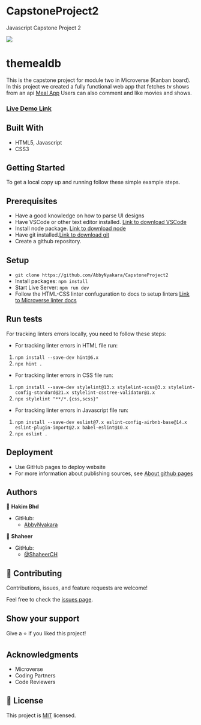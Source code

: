 # CapstoneProject2

Javascript Capstone Project 2

![](https://img.shields.io/badge/Microverse-blueviolet)

# themealdb

This is the capstone project for module two in Microverse (Kanban board).
In this project we created a fully functional web app that fetches tv shows from an api [Meal App](https://www.themealdb.com)
Users can also comment and like movies and shows.

### [Live Demo Link]()

## Built With

- HTML5, Javascript
- CSS3

## Getting Started

To get a local copy up and running follow these simple example steps.

## Prerequisites

- Have a good knowledge on how to parse UI designs
- Have VSCode or other text editor installed. [Link to download VSCode](https://code.visualstudio.com/download)
- Install node package. [Link to download node](https://nodejs.org/en/download/)
- Have git installed.[Link to download git](https://git-scm.com/downloads)
- Create a github repository.

## Setup

- `git clone https://github.com/AbbyNyakara/CapstoneProject2`
- Install packages: `npm install`
- Start Live Server: `npm run dev`
- Follow the HTML-CSS linter confuguration to docs to setup linters [Link to Microverse linter docs](https://github.com/microverseinc/linters-config)

## Run tests

For tracking linters errors locally, you need to follow these steps:

- For tracking linter errors in HTML file run:

1. `npm install --save-dev hint@6.x`
2. `npx hint .`

- For tracking linter errors in CSS file run:

1. `npm install --save-dev stylelint@13.x stylelint-scss@3.x stylelint-config-standard@21.x stylelint-csstree-validator@1.x`
2. `npx stylelint "**/*.{css,scss}"`

- For tracking linter errors in Javascript file run:

1. `npm install --save-dev eslint@7.x eslint-config-airbnb-base@14.x eslint-plugin-import@2.x babel-eslint@10.x`
2. `npx eslint .`

## Deployment

- Use GitHub pages to deploy website
- For more information about publishing sources, see [About github pages](https://pages.github.com/)

## Authors

👤 **Hakim Bhd**

- GitHub:
  - [AbbyNyakara](https://github.com/AbbyNyakara)

👤 **Shaheer**

- GitHub:
  - [@ShaheerCH](https://www.github.com/ShaheerCH)

## 🤝 Contributing

Contributions, issues, and feature requests are welcome!

Feel free to check the [issues page](../../issues/).

## Show your support

Give a ⭐️ if you liked this project!

## Acknowledgments

- Microverse
- Coding Partners
- Code Reviewers

## 📝 License

This project is [MIT](./MIT.md) licensed.
